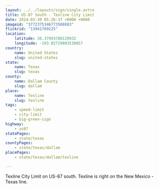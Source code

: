```yaml
---
layout: ../../layouts/sign/single.astro
title: US-87 South - Texline City Limit
date: 2014-03-30 05:26:37 +0000 +0000
imageid: "3772375346773588883"
flickrid: "13941769225"
location:
    latitude: 36.37993788129932
    longitude: -103.02729803538057
country:
    name: United States
    slug: united-states
state:
    name: Texas
    slug: texas
county:
    name: Dallam County
    slug: dallam
place:
    name: Texline
    slug: texline
tags:
    - speed-limit
    - city-limit
    - big-green-sign
highway:
    - us87
statePages:
    - state/texas
countyPages:
    - state/texas/dallam
placePages:
    - state/texas/dallam/texline

---
```

Texline City Limit on US-87 south.  Texline is right on the New Mexico - Texas line.
